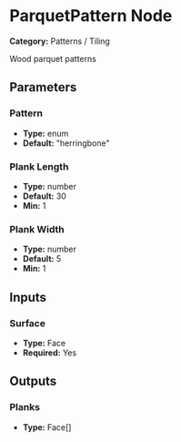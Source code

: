 
# ParquetPattern Node

**Category:** Patterns / Tiling

Wood parquet patterns

## Parameters


### Pattern
- **Type:** enum
- **Default:** "herringbone"





### Plank Length
- **Type:** number
- **Default:** 30
- **Min:** 1




### Plank Width
- **Type:** number
- **Default:** 5
- **Min:** 1




## Inputs


### Surface
- **Type:** Face
- **Required:** Yes



## Outputs


### Planks
- **Type:** Face[]




